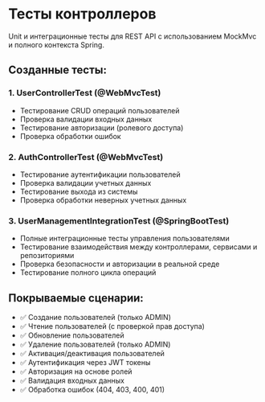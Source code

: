 # Тесты контроллеров

Unit и интеграционные тесты для REST API с использованием MockMvc и полного контекста Spring.

## Созданные тесты:

### 1. UserControllerTest (@WebMvcTest)
- Тестирование CRUD операций пользователей
- Проверка валидации входных данных
- Тестирование авторизации (ролевого доступа)
- Проверка обработки ошибок

### 2. AuthControllerTest (@WebMvcTest)
- Тестирование аутентификации пользователей
- Проверка валидации учетных данных
- Тестирование выхода из системы
- Проверка обработки неверных учетных данных

### 3. UserManagementIntegrationTest (@SpringBootTest)
- Полные интеграционные тесты управления пользователями
- Тестирование взаимодействия между контроллерами, сервисами и репозиториями
- Проверка безопасности и авторизации в реальной среде
- Тестирование полного цикла операций

## Покрываемые сценарии:
- ✅ Создание пользователей (только ADMIN)
- ✅ Чтение пользователей (с проверкой прав доступа)
- ✅ Обновление пользователей
- ✅ Удаление пользователей (только ADMIN)
- ✅ Активация/деактивация пользователей
- ✅ Аутентификация через JWT токены
- ✅ Авторизация на основе ролей
- ✅ Валидация входных данных
- ✅ Обработка ошибок (404, 403, 400, 401)
